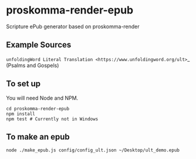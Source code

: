 # proskomma-render-epub
Scripture ePub generator based on proskomma-render

## Example Sources
`unfoldingWord Literal Translation <https://www.unfoldingword.org/ult>`_ (Psalms and Gospels)

## To set up

You will need Node and NPM.
```
cd proskomma-render-epub
npm install
npm test # Currently not in Windows
```
## To make an epub

```
node ./make_epub.js config/config_ult.json ~/Desktop/ult_demo.epub
```
